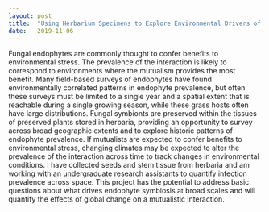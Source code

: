 ```yaml
---
layout: post
title:  "Using Herbarium Specimens to Explore Environmental Drivers of Plant-Fungal Symbiosis"
date:   2019-11-06
---
```


<p class="intro"><span class="dropcap">F</span>ungal endophytes are commonly thought to confer benefits to environmental stress. The prevalence of the interaction is likely to correspond to environments where the mutualism provides the most benefit. Many field-based surveys of endophytes have found environmentally correlated patterns in endophyte prevalence, but often these surveys must be limited to a single year and a spatial extent that is reachable during a single growing season, while these grass hosts often have large distributions. Fungal symbionts are preserved within the tissues of preserved plants stored in herbaria, providing an opportunity to survey across broad geographic extents and to explore historic patterns of endophyte prevalence. If mutualists are expected to confer benefits to environmental stress, changing climates may be expected to alter the prevalence of the interaction across time to track changes in environmental conditions. I have collected seeds and stem tissue from herbaria and am working with an undergraduate research assistants to quantify infection prevalence across space. This project has the potential to address basic questions about what drives endophyte symbiosis at broad scales and will quantify the effects of global change on a mutualistic interaction.</p>
